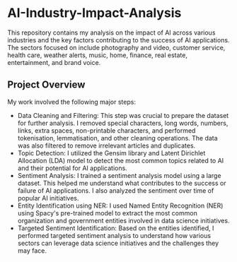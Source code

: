 # AI-Industry-Impact-Analysis
This repository contains my analysis on the impact of AI across various industries and the key factors contributing to the success of AI applications. The sectors focused on include photography and video, customer service, health care, weather alerts, music, home, finance, real estate, entertainment, and brand voice.

## Project Overview
My work involved the following major steps:
* Data Cleaning and Filtering: This step was crucial to prepare the dataset for further analysis. I removed special characters, long words, numbers, links, extra spaces, non-printable characters, and performed tokenisation, lemmatisation, and other cleaning operations. The data was also filtered to remove irrelevant articles and duplicates.
* Topic Detection: I utilized the Gensim library and Latent Dirichlet Allocation (LDA) model to detect the most common topics related to AI and their potential for AI applications.
* Sentiment Analysis: I trained a sentiment analysis model using a large dataset. This helped me understand what contributes to the success or failure of AI applications. I also analyzed the sentiment over time of popular AI initiatives.
* Entity Identification using NER: I used Named Entity Recognition (NER) using Spacy's pre-trained model to extract the most common organization and government entities involved in data science initiatives.
* Targeted Sentiment Identification: Based on the entities identified, I performed targeted sentiment analysis to understand how various sectors can leverage data science initiatives and the challenges they may face.
